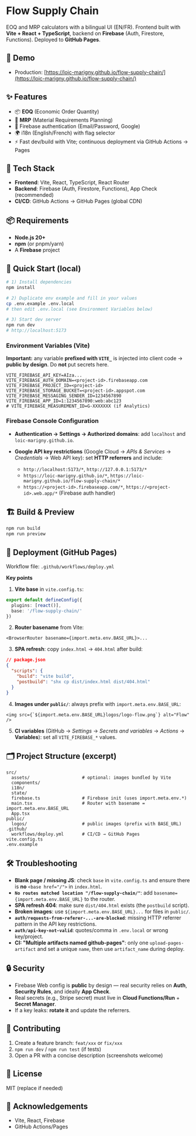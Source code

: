 # Flow Supply Chain

EOQ and MRP calculators with a bilingual UI (EN/FR). Frontend built with **Vite + React + TypeScript**, backend on **Firebase** (Auth, Firestore, Functions). Deployed to **GitHub Pages**.

## 🚀 Demo

* Production: [https://loic-marigny.github.io/flow-supply-chain/](https://loic-marigny.github.io/flow-supply-chain/)

## ✨ Features

* 📦 **EOQ** (Economic Order Quantity)
* 🧮 **MRP** (Material Requirements Planning)
* 🔐 Firebase authentication (Email/Password, Google)
* 🌍 i18n (English/French) with flag selector
* ⚡ Fast dev/build with Vite; continuous deployment via GitHub Actions → Pages

## 🧱 Tech Stack

* **Frontend**: Vite, React, TypeScript, React Router
* **Backend**: Firebase (Auth, Firestore, Functions), App Check (recommended)
* **CI/CD**: GitHub Actions → GitHub Pages (global CDN)

## 📦 Requirements

* **Node.js 20+**
* **npm** (or pnpm/yarn)
* A **Firebase** project

## 🔧 Quick Start (local)

```bash
# 1) Install dependencies
npm install

# 2) Duplicate env example and fill in your values
cp .env.example .env.local
# then edit .env.local (see Environment Variables below)

# 3) Start dev server
npm run dev
# http://localhost:5173
```

### Environment Variables (Vite)

**Important:** any variable **prefixed with `VITE_`** is injected into client code → **public by design**. Do **not** put secrets here.

```
VITE_FIREBASE_API_KEY=AIza...
VITE_FIREBASE_AUTH_DOMAIN=<project-id>.firebaseapp.com
VITE_FIREBASE_PROJECT_ID=<project-id>
VITE_FIREBASE_STORAGE_BUCKET=<project-id>.appspot.com
VITE_FIREBASE_MESSAGING_SENDER_ID=1234567890
VITE_FIREBASE_APP_ID=1:1234567890:web:abc123
# VITE_FIREBASE_MEASUREMENT_ID=G-XXXXXXX (if Analytics)
```

### Firebase Console Configuration

* **Authentication → Settings → Authorized domains**: add `localhost` and `loic-marigny.github.io`.
* **Google API key restrictions** (Google Cloud → *APIs & Services* → *Credentials* → Web API key): set **HTTP referrers** and include:

  * `http://localhost:5173/*`, `http://127.0.0.1:5173/*`
  * `https://loic-marigny.github.io/*`, `https://loic-marigny.github.io/flow-supply-chain/*`
  * `https://<project-id>.firebaseapp.com/*`, `https://<project-id>.web.app/*` (Firebase auth handler)

## 🏗️ Build & Preview

```bash
npm run build
npm run preview
```

## 🚢 Deployment (GitHub Pages)

Workflow file: `.github/workflows/deploy.yml`

**Key points**

1. **Vite base** in `vite.config.ts`:

```ts
export default defineConfig({
  plugins: [react()],
  base: '/flow-supply-chain/'
})
```

2. **Router basename** from Vite:

```tsx
<BrowserRouter basename={import.meta.env.BASE_URL}>...
```

3. **SPA refresh**: copy `index.html` → `404.html` after build:

```json
// package.json
{
  "scripts": {
    "build": "vite build",
    "postbuild": "shx cp dist/index.html dist/404.html"
  }
}
```

4. **Images under `public/`**: always prefix with `import.meta.env.BASE_URL`:

```tsx
<img src={`${import.meta.env.BASE_URL}logos/logo-flow.png`} alt="Flow" />
```

5. **CI variables** (GitHub → *Settings* → *Secrets and variables* → *Actions* → **Variables**): set all `VITE_FIREBASE_*` values.

## 🗂️ Project Structure (excerpt)

```
src/
  assets/                    # optional: images bundled by Vite
  components/
  i18n/
  state/
  firebase.ts                # Firebase init (uses import.meta.env.*)
  main.tsx                   # Router with basename = import.meta.env.BASE_URL
  App.tsx
public/
  logos/                     # public images (prefix with BASE_URL)
.github/
  workflows/deploy.yml       # CI/CD → GitHub Pages
vite.config.ts
.env.example
```

## 🛠️ Troubleshooting

* **Blank page / missing JS**: check `base` in `vite.config.ts` and ensure there is **no** `<base href="/">` in `index.html`.
* **`No routes matched location "/flow-supply-chain/"`**: add `basename={import.meta.env.BASE_URL}` to the router.
* **SPA refresh 404**: make sure `dist/404.html` exists (the `postbuild` script).
* **Broken images**: use `${import.meta.env.BASE_URL}...` for files in `public/`.
* **`auth/requests-from-referer-...-are-blocked`**: missing HTTP referrer pattern in the API key restrictions.
* **`auth/api-key-not-valid`**: quotes/comma in `.env.local` or wrong key/project.
* **CI: "Multiple artifacts named github-pages"**: only one `upload-pages-artifact` and set a unique `name`, then use `artifact_name` during deploy.

## 🔒 Security

* Firebase Web config is **public** by design — real security relies on **Auth**, **Security Rules**, and ideally **App Check**.
* Real secrets (e.g., Stripe secret) must live in **Cloud Functions/Run** + **Secret Manager**.
* If a key leaks: **rotate it** and update the referrers.

## 🤝 Contributing

1. Create a feature branch: `feat/xxx` or `fix/xxx`
2. `npm run dev` / `npm run test` (if tests)
3. Open a PR with a concise description (screenshots welcome)

## 📝 License

MIT (replace if needed)

## 🙏 Acknowledgements

* Vite, React, Firebase
* GitHub Actions/Pages
